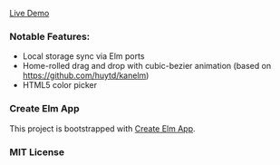 [Live Demo](https://elm-kanban.softwarethoughts.com)

### Notable Features:

- Local storage sync via Elm ports
- Home-rolled drag and drop with cubic-bezier animation (based on https://github.com/huytd/kanelm)
- HTML5 color picker

### Create Elm App

This project is bootstrapped with [Create Elm App](https://github.com/halfzebra/create-elm-app).

### MIT License
